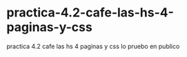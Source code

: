 # practica-4.2-cafe-las-hs-4-paginas-y-css
practica 4.2 cafe las hs 4 paginas y css lo pruebo en publico
